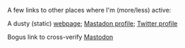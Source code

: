 A few links to other places where I'm (more/less) active:

A dusty (static) [webpage](http://is-here.com); [Mastadon profile](https://mastodon.social/@jochie); [Twitter profile](https://twitter.com/jochie)

Bogus link to cross-verify <a href="https://mastodon.social/@jochie" rel="me">Mastodon</a>
